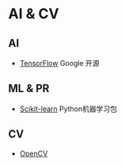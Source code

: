 # AI & CV

## AI

- [TensorFlow](https://www.tensorflow.org/) Google 开源

## ML & PR

- [Scikit-learn](http://scikit-learn.org/stable/)  Python机器学习包

## CV

- [OpenCV](http://opencv.org/)
